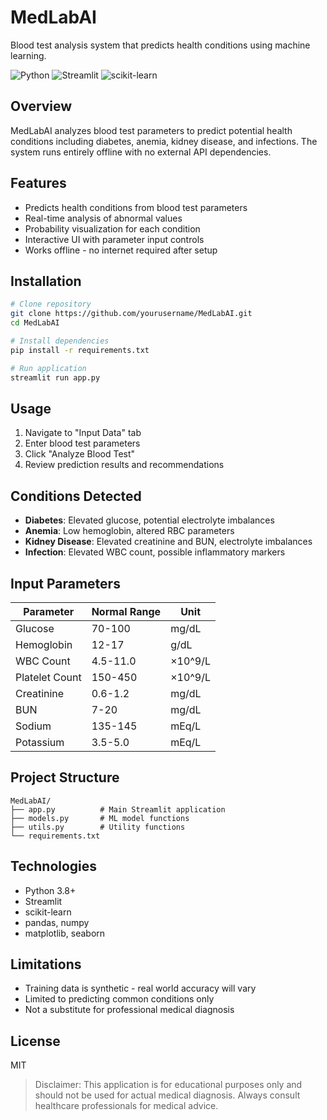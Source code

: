 # MedLabAI

Blood test analysis system that predicts health conditions using machine learning.

![Python](https://img.shields.io/badge/python-3.8%2B-blue)
![Streamlit](https://img.shields.io/badge/streamlit-1.22.0%2B-red)
![scikit-learn](https://img.shields.io/badge/scikit--learn-1.2.2%2B-orange)

## Overview

MedLabAI analyzes blood test parameters to predict potential health conditions including diabetes, anemia, kidney disease, and infections. The system runs entirely offline with no external API dependencies.

## Features

- Predicts health conditions from blood test parameters
- Real-time analysis of abnormal values
- Probability visualization for each condition
- Interactive UI with parameter input controls
- Works offline - no internet required after setup

## Installation

```bash
# Clone repository
git clone https://github.com/yourusername/MedLabAI.git
cd MedLabAI

# Install dependencies
pip install -r requirements.txt

# Run application
streamlit run app.py
```

## Usage

1. Navigate to "Input Data" tab
2. Enter blood test parameters
3. Click "Analyze Blood Test"
4. Review prediction results and recommendations

## Conditions Detected

- **Diabetes**: Elevated glucose, potential electrolyte imbalances
- **Anemia**: Low hemoglobin, altered RBC parameters
- **Kidney Disease**: Elevated creatinine and BUN, electrolyte imbalances
- **Infection**: Elevated WBC count, possible inflammatory markers

## Input Parameters

| Parameter | Normal Range | Unit |
|-----------|--------------|------|
| Glucose | 70-100 | mg/dL |
| Hemoglobin | 12-17 | g/dL |
| WBC Count | 4.5-11.0 | ×10^9/L |
| Platelet Count | 150-450 | ×10^9/L |
| Creatinine | 0.6-1.2 | mg/dL |
| BUN | 7-20 | mg/dL |
| Sodium | 135-145 | mEq/L |
| Potassium | 3.5-5.0 | mEq/L |

## Project Structure

```
MedLabAI/
├── app.py          # Main Streamlit application
├── models.py       # ML model functions
├── utils.py        # Utility functions
└── requirements.txt
```

## Technologies

- Python 3.8+
- Streamlit
- scikit-learn
- pandas, numpy
- matplotlib, seaborn

## Limitations

- Training data is synthetic - real world accuracy will vary
- Limited to predicting common conditions only
- Not a substitute for professional medical diagnosis

## License

MIT

> Disclaimer: This application is for educational purposes only and should not be used for actual medical diagnosis. Always consult healthcare professionals for medical advice.